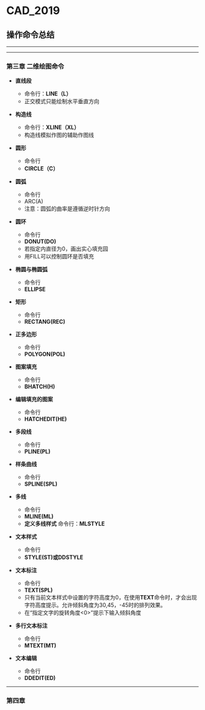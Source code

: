 # CAD_2019
## 操作命令总结  
---
---
### 第三章 二维绘图命令
+ **直线段**  
  + 命令行：**LINE（L）**
  + 正交模式只能绘制水平垂直方向
  
+ **构造线**  
  + 命令行：**XLINE（XL）**  
  + 构造线模拟作图的辅助作图线  
+ **圆形**  
  + 命令行  
  + **CIRCLE（C）** 

+ **圆弧**  
  + 命令行  
  + ARC(A)
  + 注意：圆弧的曲率是遵循逆时针方向  
+ **圆环**  
  + 命令行  
  + **DONUT(DO)**
  + 若指定内直径为0，画出实心填充园  
  + 用FILL可以控制圆环是否填充  
+ **椭圆与椭圆弧**  
  + 命令行  
  + **ELLIPSE**  
+ **矩形**  
  + 命令行  
  + **RECTANG(REC)**  
+ **正多边形**  
  + 命令行  
  + **POLYGON(POL)**
+ **图案填充**  
  + 命令行  
  + **BHATCH(H)**
+ **编辑填充的图案**  
  + 命令行  
  + **HATCHEDIT(HE)**  
+ **多段线**
  + 命令行  
  + **PLINE(PL)**
+ **样条曲线**
  + 命令行  
  + **SPLINE(SPL)**
+ **多线**
  + 命令行  
  + **MLINE(ML)**
  + **定义多线样式**
    命令行：**MLSTYLE**
+ **文本样式**
  + 命令行  
  + **STYLE(ST)或DDSTYLE**
+ **文本标注**
  + 命令行  
  + **TEXT(SPL)**  
  + 只有当前文本样式中设置的字符高度为0，在使用**TEXT**命令时，才会出现字符高度提示。允许倾斜角度为30,45，-45时的排列效果。
  + 在“指定文字的旋转角度<0>”提示下输入倾斜角度
+ **多行文本标注**
  + 命令行  
  + **MTEXT(MT)**  
+ **文本编辑**
  + 命令行  
  + **DDEDIT(ED)**  
---
### 第四章




